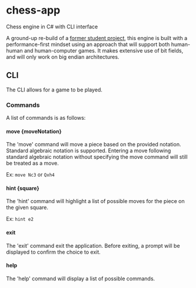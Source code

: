 # chess-app
Chess engine in C# with CLI interface

A ground-up re-build of a [former student project](https://github.com/stevenaw/2PlayerChess), this engine is built with a performance-first mindset using an approach that will support both human-human and human-computer games.
It makes extensive use of bit fields, and will only work on big endian architectures.

## CLI

The CLI allows for a game to be played.

### Commands

A list of commands is as follows:

#### move {moveNotation}

The 'move' command will move a piece based on the provided notation. Standard algebraic notation is supported.
Entering a move following standard algebraic notation without specifying the move command will still be treated as a move.

Ex: `move Nc3` or `Qxh4`

#### hint {square}

The 'hint' command will highlight a list of possible moves for the piece on the given square.

Ex: `hint e2`

#### exit

The 'exit' command exit the application. Before exiting, a prompt will be displayed to confirm the choice to exit.

#### help

The 'help' command will display a list of possible commands.